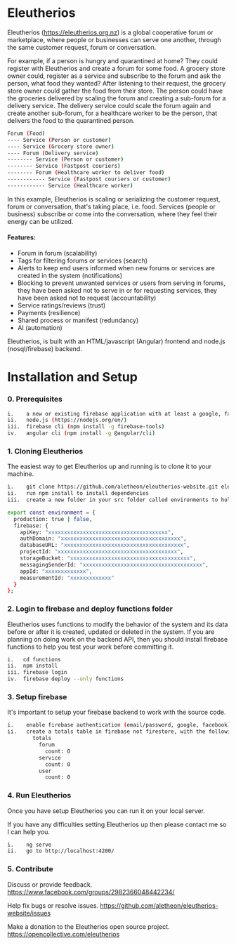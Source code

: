 # Eleutherios

Eleutherios (https://eleutherios.org.nz) is a global cooperative forum or marketplace, where people or businesses can serve one another, through the same customer request, forum or conversation.

For example, if a person is hungry and quarantined at home? They could register with Eleutherios and create a forum for some food.  A grocery store owner could, register as a service and subscribe to the forum and ask the person, what food they wanted?  After listening to their request, the grocery store owner could gather the food from their store.  The person could have the groceries delivered by scaling the forum and creating a sub-forum for a delivery service.  The delivery service could scale the forum again and create another sub-forum, for a healthcare worker to be the person, that delivers the food to the quarantined person.

```bash
Forum (Food)
---- Service (Person or customer)
---- Service (Grocery store owner)
---- Forum (Delivery service)
-------- Service (Person or customer)
-------- Service (Fastpost couriers)
-------- Forum (Healthcare worker to deliver food)
------------ Service (Fastpost couriers or customer)
------------ Service (Healthcare worker)
```

In this example, Eleutherios is scaling or serializing the customer request, forum or conversation, that's taking place, i.e. food.  Services (people or business) subscribe or come into the conversation, where they feel their energy can be utilized.



#### Features:

* Forum in forum (scalability)
* Tags for filtering forums or services (search)
* Alerts to keep end users informed when new forums or services are created in the system (notifications)
* Blocking to prevent unwanted services or users from serving in forums, they have been asked not to serve in or for requesting services, they have been asked not to request (accountability)
* Service ratings/reviews (trust)
* Payments (resilience)
* Shared process or manifest (redundancy)
* AI (automation)

Eleutherios, is built with an HTML/javascript (Angular) frontend and node.js (nosql/firebase) backend.

# Installation and Setup

### 0. Prerequisites

```bash
i.    a new or existing firebase application with at least a google, facebook or email passwordless provider
ii.   node.js (https://nodejs.org/en/)
iii.  firebase cli (npm install -g firebase-tools)
iv.   angular cli (npm install -g @angular/cli)
```

### 1. Cloning Eleutherios

The easiest way to get Eleutherios up and running is to clone it to your machine.

```bash
i.    git clone https://github.com/aletheon/eleutherios-website.git eleutherios-website
ii.   run npm install to install dependencies
iii.  create a new folder in your src folder called environments to hold your environment (environment.prod.ts and environment.ts) variables:
```

```bash
export const environment = {
  production: true | false,
  firebase: {
    apiKey: "xxxxxxxxxxxxxxxxxxxxxxxxxxxxxxxxxxxxxx",
    authDomain: "xxxxxxxxxxxxxxxxxxxxxxxxxxxxxxxxxxxxxx",
    databaseURL: "xxxxxxxxxxxxxxxxxxxxxxxxxxxxxxxxxxxxxx",
    projectId: "xxxxxxxxxxxxxxxxxxxxxxxxxxxxxxxxxxxxxx",
    storageBucket: "xxxxxxxxxxxxxxxxxxxxxxxxxxxxxxxxxxxxxx",
    messagingSenderId: "xxxxxxxxxxxxxxxxxxxxxxxxxxxxxxxxxxxxxx",
    appId: "xxxxxxxxxxxxx",
    measurementId: "xxxxxxxxxxxxx"
  }
};
```

### 2. Login to firebase and deploy functions folder

Eleutherios uses functions to modify the behavior of the system and its data before or after it is created, updated or deleted in the system.  If you are planning on doing work on the backend API, then you should install firebase functions to help you test your work before committing it.

```bash
i.   cd functions
ii.  npm install
iii. firebase login
iv.  firebase deploy --only functions
```

### 3. Setup firebase

It's important to setup your firebase backend to work with the source code.

```bash
i.    enable firebase authentication (email/password, google, facebook)
ii.   create a totals table in firebase not firestore, with the following default structure:
        totals
          forum
            count: 0
          service
            count: 0
          user
            count: 0
```

### 4. Run Eleutherios

Once you have setup Eleutherios you can run it on your local server.

If you have any difficulties setting Eleutherios up then please contact me so I can help you.

```bash
i.    ng serve
ii.   go to http://localhost:4200/
```

### 5. Contribute

Discuss or provide feedback.
https://www.facebook.com/groups/2982366048442234/

Help fix bugs or resolve issues.
https://github.com/aletheon/eleutherios-website/issues

Make a donation to the Eleutherios open source project.
https://opencollective.com/eleutherios